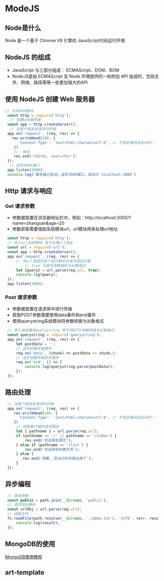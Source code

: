# ModeJS


## Node是什么
Node 是一个基于 Chrome V8 引擎的 JavaScript代码运行环境

## NodeJS 的组成
+ JavaScript 与三部分组成： ECMAScript、DOM、BOM
+ NodeJS是由 ECMAScript 及 Node 环境提供的一些附加 API 组成的，包括文件、网络、路径等等一些更加强大的API

## 使用 NodeJS 创建 Web 服务器
```js
// 引用系统模块
 const http = require('http');
  // 创建web服务器
 const app = http.createServer();
  // 当客户端发送请求的时候
 app.on('request', (req, res) => {
   res.writeHead(200, {
      'Content-Type': 'text/html;charset=utf-8', // 不指定编码会乱码的！
    })
    //  响应
    res.end('<h1>hi, user</h1>');
 });
  // 监听3000端口
 app.listen(3000);
 console.log('服务器已启动，监听3000端口，请访问 localhost:3000')

```

## Http 请求与响应

### Get 请求参数
+ 参数被放置在浏览器地址栏中，例如：http://localhost:3000/?name=zhangsan&age=20
+ 参数获取需要借助系统模块url，url模块用来处理url地址
```js
 const http = require('http');
 // 导入url系统模块 用于处理url地址
 const url = require('url');
 const app = http.createServer();
 app.on('request', (req, res) => {
     // 将url路径的各个部分解析出来并返回对象
         // true 代表将参数解析为对象格式
     let {query} = url.parse(req.url, true);
     console.log(query);
 });
 app.listen(3000);
```

### Post 请求参数
+ 参数被放置在请求体中进行传输
+ 获取POST参数需要使用data事件和end事件
+ 使用querystring系统模块将参数转换为对象格式
```js
 // 导入系统模块querystring 用于将HTTP参数转换为对象格式
 const querystring = require('querystring');
 app.on('request', (req, res) => {
     let postData = '';
     // 监听参数传输事件
     req.on('data', (chunk) => postData += chunk;);
     // 监听参数传输完毕事件
     req.on('end', () => { 
         console.log(querystring.parse(postData)); 
     }); 
 });
```

## 路由处理
```js
 // 当客户端发来请求的时候
 app.on('request', (req, res) => {
    res.writeHead(200, {
      'Content-Type': 'text/html;charset=utf-8', // 不指定编码会乱码的！
    })
     // 获取客户端的请求路径
     let { pathname } = url.parse(req.url);
     if (pathname == '/' || pathname == '/index') {
         res.end('欢迎来到首页');
     } else if (pathname == '/list') {
         res.end('欢迎来到列表页页');
     } else {
        res.end('抱歉, 您访问的页面出游了');
     }
 });
```

## 异步编程
```js
 // 路径拼接
 const public = path.join(__dirname, 'public');
 // 请求地址解析
 const urlObj = url.parse(req.url);
 // 读取文件
 fs.readFile(path.resolve(__dirname, './demo.txt'), 'utf8', (err, result) => { // 这里如果不写__dirname的话，是相对于控制台的路径，会出问题，最好带上__dirname相对于当前文件路径
     console.log(result);
 });
```

## MongoDB的使用

[MongoDB使用教程](MongoDB使用教程.md)

## art-template